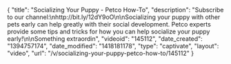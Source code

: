 {
    "title": "Socializing Your Puppy - Petco How-To",
    "description": "Subscribe to our channel:\nhttp:\/\/bit.ly\/12dY9oO\n\nSocializing your puppy with other pets early can help greatly with their social development. Petco experts provide some tips and tricks for how you can help socialize your puppy early!\n\nSomething extraordin",
    "videoid": "145112",
    "date_created": "1394757174",
    "date_modified": "1418181178",
    "type": "captivate",
    "layout": "video",
    "url": "\/v\/socializing-your-puppy-petco-how-to\/145112"
}